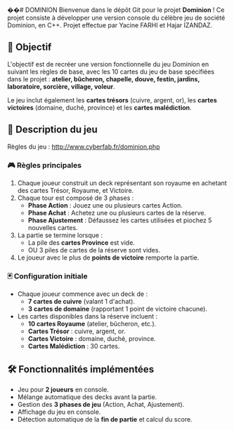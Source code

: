 ��#   D O M I N I O N 
 
Bienvenue dans le dépôt Git pour le projet **Dominion** ! Ce projet consiste à développer une version console du célèbre jeu de société Dominion, en C++.
Projet effectue par Yacine FARHI et Hajar IZANDAZ. 

## 🎯 Objectif
L'objectif est de recréer une version fonctionnelle du jeu Dominion en suivant les règles de base, avec les 10 cartes du jeu de base spécifiées dans le projet : **atelier, bûcheron, chapelle, douve, festin, jardins, laboratoire, sorcière, village, voleur**.

Le jeu inclut également les **cartes trésors** (cuivre, argent, or), les **cartes victoires** (domaine, duché, province) et les **cartes malédiction**.

## 📖 Description du jeu
Règles du jeu : http://www.cyberfab.fr/dominion.php

### 🎮 Règles principales
1. Chaque joueur construit un deck représentant son royaume en achetant des cartes Trésor, Royaume, et Victoire.
2. Chaque tour est composé de 3 phases :
   - **Phase Action** : Jouez une ou plusieurs cartes Action.
   - **Phase Achat** : Achetez une ou plusieurs cartes de la réserve.
   - **Phase Ajustement** : Défaussez les cartes utilisées et piochez 5 nouvelles cartes.
3. La partie se termine lorsque :
   - La pile des **cartes Province** est vide.
   - OU 3 piles de cartes de la réserve sont vides.
4. Le joueur avec le plus de **points de victoire** remporte la partie.

### 🃏 Configuration initiale
- Chaque joueur commence avec un deck de :
  - **7 cartes de cuivre** (valant 1 d'achat).
  - **3 cartes de domaine** (rapportant 1 point de victoire chacune).
- Les cartes disponibles dans la réserve incluent :
  - **10 cartes Royaume** (atelier, bûcheron, etc.).
  - **Cartes Trésor** : cuivre, argent, or.
  - **Cartes Victoire** : domaine, duché, province.
  - **Cartes Malédiction** : 30 cartes.

## 🛠 Fonctionnalités implémentées
- Jeu pour **2 joueurs** en console.
- Mélange automatique des decks avant la partie.
- Gestion des **3 phases de jeu** (Action, Achat, Ajustement).
- Affichage du jeu en console.
- Détection automatique de la **fin de partie** et calcul du score.

